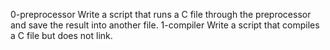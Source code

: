 0-preprocessor Write a script that runs a C file through the preprocessor and save the result into another file.
1-compiler Write a script that compiles a C file but does not link.
